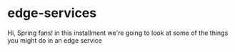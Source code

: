 # edge-services
Hi, Spring fans! in this installment we're going to look at some of the things you might do in an edge service
